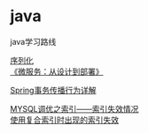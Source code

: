 # java
java学习路线


<a href="https://www.ibm.com/developerworks/cn/java/j-lo-serial/" target="_blank">序列化 </a><br/>
<a href="https://github.com/DocsHome/microservices" target="_blank">《微服务：从设计到部署》 </a><br/>

<a href="https://juejin.im/entry/5a8fe57e5188255de201062b" target="_blank">Spring事务传播行为详解 </a><br/>

<a href="https://www.jianshu.com/p/9c9a0057221f" target="_blank">MYSQL调优之索引——索引失效情况 </a><br/>
<a href="http://www.ligen.pro/2018/02/05/%E4%BD%BF%E7%94%A8%E5%A4%8D%E5%90%88%E7%B4%A2%E5%BC%95%E6%97%B6%E5%87%BA%E7%8E%B0%E7%9A%84%E7%B4%A2%E5%BC%95%E5%A4%B1%E6%95%88/" target="_blank">使用复合索引时出现的索引失效 </a><br/>
